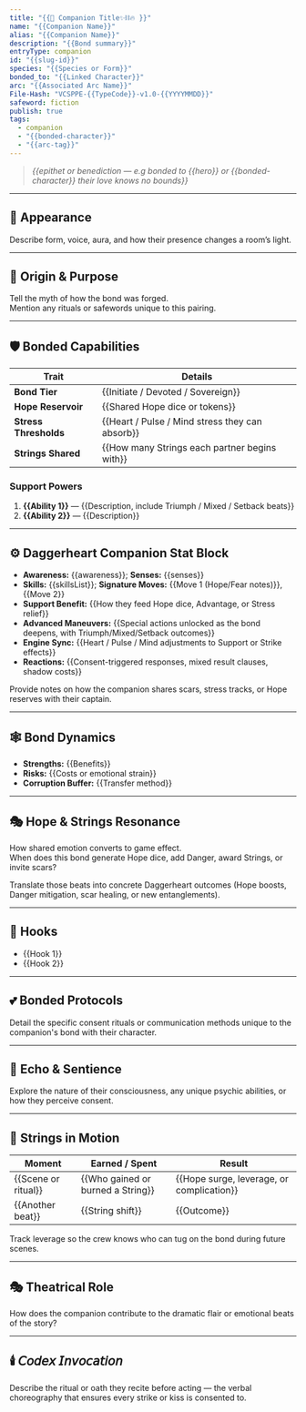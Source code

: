 ```yaml
---
title: "{{🤝 Companion Title✨⛓️🔥 }}"
name: "{{Companion Name}}"
alias: "{{Companion Name}}"
description: "{{Bond summary}}"
entryType: companion
id: "{{slug-id}}"
species: "{{Species or Form}}"
bonded_to: "{{Linked Character}}"
arc: "{{Associated Arc Name}}"
File-Hash: "VCSPPE-{{TypeCode}}-v1.0-{{YYYYMMDD}}"
safeword: fiction
publish: true
tags:
  - companion
  - "{{bonded-character}}"
  - "{{arc-tag}}"
---
```


> *{{epithet or benediction — e.g bonded to {{hero}} or {{bonded-character}} their love knows no bounds}}*

---

## 🧝 Appearance

Describe form, voice, aura, and how their presence changes a room’s light.  

---

## 🧬 Origin & Purpose  

Tell the myth of how the bond was forged.  
Mention any rituals or safewords unique to this pairing.  

---

## 🛡️ Bonded Capabilities  

| Trait | Details |
|-------|----------|
| **Bond Tier** | {{Initiate / Devoted / Sovereign}} |
| **Hope Reservoir** | {{Shared Hope dice or tokens}} |
| **Stress Thresholds** | {{Heart / Pulse / Mind stress they can absorb}} |
| **Strings Shared** | {{How many Strings each partner begins with}} |

### Support Powers  

1. **{{Ability 1}}** — {{Description, include Triumph / Mixed / Setback beats}}  
2. **{{Ability 2}}** — {{Description}}  

---

## ⚙️ Daggerheart Companion Stat Block

- **Awareness:** {{awareness}}; **Senses:** {{senses}}  
- **Skills:** {{skillsList}}; **Signature Moves:** {{Move 1 (Hope/Fear notes)}}, {{Move 2}}  
- **Support Benefit:** {{How they feed Hope dice, Advantage, or Stress relief}}  
- **Advanced Maneuvers:** {{Special actions unlocked as the bond deepens, with Triumph/Mixed/Setback outcomes}}  
- **Engine Sync:** {{Heart / Pulse / Mind adjustments to Support or Strike effects}}  
- **Reactions:** {{Consent-triggered responses, mixed result clauses, shadow costs}}  

Provide notes on how the companion shares scars, stress tracks, or Hope reserves with their captain.

---

## 🕸️ Bond Dynamics  

- **Strengths:** {{Benefits}}  
- **Risks:** {{Costs or emotional strain}}  
- **Corruption Buffer:** {{Transfer method}}  

---

## 🎭 Hope & Strings Resonance  

How shared emotion converts to game effect.  
When does this bond generate Hope dice, add Danger, award Strings, or invite scars?  

Translate those beats into concrete Daggerheart outcomes (Hope boosts, Danger mitigation, scar healing, or new entanglements).

---

## 📝 Hooks  

- {{Hook 1}}  
- {{Hook 2}}  

---

## 💕 Bonded Protocols

Detail the specific consent rituals or communication methods unique to the companion's bond with their character.

---

## 🧬 Echo & Sentience

Explore the nature of their consciousness, any unique psychic abilities, or how they perceive consent.

---

## 🎴 Strings in Motion

| Moment | Earned / Spent | Result |
|--------|----------------|--------|
| {{Scene or ritual}} | {{Who gained or burned a String}} | {{Hope surge, leverage, or complication}} |
| {{Another beat}} | {{String shift}} | {{Outcome}} |

Track leverage so the crew knows who can tug on the bond during future scenes.

---

## 🎭 Theatrical Role

How does the companion contribute to the dramatic flair or emotional beats of the story?

---

## 🕯️ 𝘊𝘰𝘥𝘦𝘹 𝘐𝘯𝘷𝘰𝘤𝘢𝘵𝘪𝘰𝘯  

Describe the ritual or oath they recite before acting — the verbal choreography that ensures every strike or kiss is consented to.
